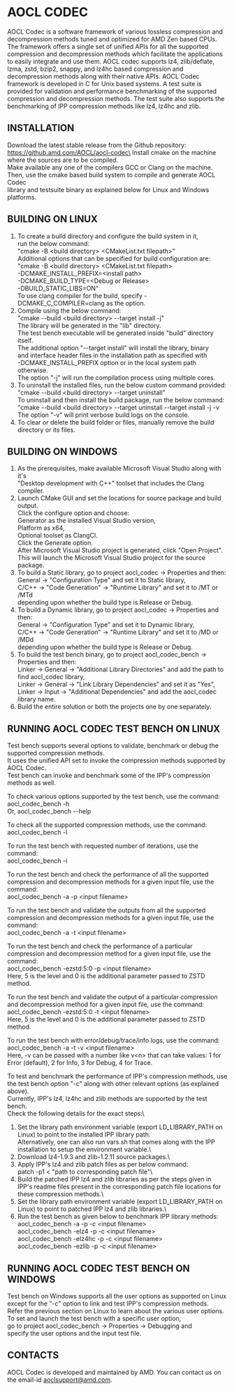 AOCL CODEC
==========

AOCL Codec is a software framework of various lossless compression and
decompression methods tuned and optimized for AMD Zen based CPUs.
The framework offers a single set of unified APIs for all the supported
compression and decompression methods which facilitate the applications to
easily integrate and use them.
AOCL codec supports lz4, zlib/deflate, lzma, zstd, bzip2, snappy, and lz4hc
based compression and decompression methods along with their native APIs.
AOCL Codec framework is developed in C for Unix based systems.
A test suite is provided for validation and performance benchmarking
of the supported compression and decompression methods. The test suite also
supports the benchmarking of IPP compression methods like lz4, lz4hc and zlib.


INSTALLATION
------------

Download the latest stable release from the Github repository:\
https://github.amd.com/AOCL/aocl-codec\
Install cmake on the machine where the sources are to be compiled.\
Make available any one of the compilers GCC or Clang on the machine.\
Then, use the cmake based build system to compile and generate AOCL Codec\
library and testsuite binary as explained below for Linux and Windows platforms.

BUILDING ON LINUX
-----------------
1. To create a build directory and configure the build system in it,\
   run the below command:\
   "cmake -B \<build directory\> \<CMakeList.txt filepath\>"\
   Additional options that can be specified for build configuration are:\
   "cmake -B \<build directory\> \<CMakeList.txt filepath\> \
   -DCMAKE_INSTALL_PREFIX=\<install path\>\
   -DCMAKE_BUILD_TYPE=\<Debug or Release\>\
   -DBUILD_STATIC_LIBS=ON"\
   To use clang compiler for the build, specify -DCMAKE_C_COMPILER=clang as the option.
2. Compile using the below command:\
   "cmake --build \<build directory\> --target install -j"\
   The library will be generated in the "lib" directory.\
   The test bench executable will be generated inside "build" directory itself.\
   The additional option "--target install" will install the library, binary\
   and interface header files in the installation path as specified with\
   -DCMAKE_INSTALL_PREFIX option or in the local system path otherwise.\
   The option "-j" will run the compilation process using multiple cores.
3. To uninstall the installed files, run the below custom command provided:\
   "cmake --build \<build directory\> --target uninstall"\
   To uninstall and then install the build package, run the below command:\
   "cmake --build \<build directory\> --target uninstall --target install -j -v\
   The option "-v" will print verbose build logs on the console.
4. To clear or delete the build folder or files, manually remove the
   build directory or its files.

BUILDING ON WINDOWS
-------------------
1. As the prerequisites, make available Microsoft Visual Studio along with it's\
   "Desktop development with C++" toolset that includes the Clang compiler.
2. Launch CMake GUI and set the locations for source package and build output.\
   Click the configure option and choose:\
   Generator as the installed Visual Studio version,\
   Platform as x64,\
   Optional toolset as ClangCl.\
   Click the Generate option.\
   After Microsoft Visual Studio project is generated, click "Open Project".\
   This will launch the Microsoft Visual Studio project for the source package.
3. To build a Static library, go to project aocl\_codec -> Properties and then:\
   General -> "Configuration Type" and set it to Static library,\
   C/C++ -> "Code Generation" -> "Runtime Library" and set it to /MT or /MTd\
   depending upon whether the build type is Release or Debug.
4. To build a Dynamic library, go to project aocl\_codec -> Properties and then:\
   General -> "Configuration Type" and set it to Dynamic library,\
   C/C++ -> "Code Generation" -> "Runtime Library" and set it to /MD or /MDd\
   depending upon whether the build type is Release or Debug.
5. To build the test bench binary, go to project aocl\_codec\_bench -> Properties and then:\
   Linker -> General -> "Additional Library Directories" and add the path to find aocl\_codec library,\
   Linker -> General -> "Link Library Dependencies" and set it as "Yes",\
   Linker -> Input -> "Additional Dependencies" and add the aocl\_codec library name.
6. Build the entire solution or both the projects one by one separately.


RUNNING AOCL CODEC TEST BENCH ON LINUX
--------------------------------------

Test bench supports several options to validate, benchmark or debug the supported
compression methods.\
It uses the unified API set to invoke the compression methods supported by AOCL Codec.\
Test bench can invoke and benchmark some of the IPP's compression methods as well.

To check various options supported by the test bench, use the command:\
	aocl_codec_bench -h\
   Or, aocl_codec_bench --help
	
To check all the supported compression methods, use the command:\
	aocl_codec_bench -l
	
To run the test bench with requested number of iterations, use the command:\
	aocl_codec_bench -i

To run the test bench and check the performance of all the supported
compression and decompression methods for a given input file, use the command:\
	aocl_codec_bench -a -p \<input filename\>

To run the test bench and validate the outputs from all the supported
compression and decompression methods for a given input file, use the command:\
	aocl_codec_bench -a -t \<input filename\>

To run the test bench and check the performance of a particular
compression and decompression method for a given input file, use the command:\
	aocl_codec_bench -ezstd:5:0 -p \<input filename\>\
Here, 5 is the level and 0 is the additional parameter passed to ZSTD method.

To run the test bench and validate the output of a particular
compression and decompression method for a given input file, use the command:\
	aocl_codec_bench -ezstd:5:0 -t \<input filename\>\
Here, 5 is the level and 0 is the additional parameter passed to ZSTD method.

To run the test bench with error/debug/trace/info logs, use the command:\
	aocl_codec_bench -a -t -v \<input filename\>\
Here, -v can be passed with a number like v\<n\> that can take values: 
	1 for Error (default), 2 for Info, 3 for Debug, 4 for Trace.

To test and benchmark the performance of IPP's compression methods, use the
test bench option "-c" along with other relevant options (as explained above).\
Currently, IPP's lz4, lz4hc and zlib methods are supported by the test bench.\
Check the following details for the exact steps:\
1. Set the library path environment variable (export LD_LIBRARY_PATH on
   Linux) to point to the installed IPP library path.\
   Alternatively, one can also run vars.sh that comes along with the
   IPP installation to setup the environment variable.\
2. Download lz4-1.9.3 and zlib-1.2.11 source packages.\
3. Apply IPP's lz4 and zlib patch files as per below command:\
   patch -p1 < "path to corresponding patch file"\
4. Build the patched IPP lz4 and zlib libraries as per the steps given
   in IPP's readme files present in the corresponding patch file
   locations for these compression methods.\
5. Set the library path environment variable (export LD_LIBRARY_PATH on
   Linux) to point to patched IPP lz4 and zlib libraries.\
6. Run the test bench as given below to benchmark IPP library methods:\
   aocl_codec_bench -a -p -c \<input filename\>\
   aocl_codec_bench -elz4 -p -c \<input filename\>\
   aocl_codec_bench -elz4hc -p -c \<input filename\>\
   aocl_codec_bench -ezlib -p -c \<input filename\>

RUNNING AOCL CODEC TEST BENCH ON WINDOWS
----------------------------------------

Test bench on Windows supports all the user options as supported on Linux\
except for the "-c" option to link and test IPP's compression methods.\
Refer the previous section on Linux to learn about the various user options.\
To set and launch the test bench with a specific user option,\
go to project aocl\_codec\_bench -> Properties -> Debugging and\
specify the user options and the input test file.

 
CONTACTS
--------
AOCL Codec is developed and maintained by AMD.
You can contact us on the email-id aoclsupport@amd.com.
